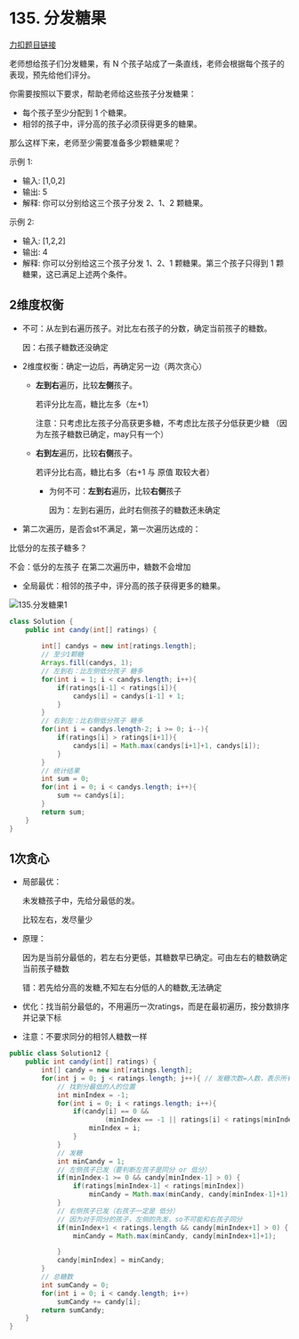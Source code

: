 # 135. 分发糖果

[力扣题目链接](https://leetcode-cn.com/problems/candy/)

老师想给孩子们分发糖果，有 N 个孩子站成了一条直线，老师会根据每个孩子的表现，预先给他们评分。

你需要按照以下要求，帮助老师给这些孩子分发糖果：

* 每个孩子至少分配到 1 个糖果。
* 相邻的孩子中，评分高的孩子必须获得更多的糖果。

那么这样下来，老师至少需要准备多少颗糖果呢？

示例 1:
* 输入: [1,0,2]
* 输出: 5
* 解释: 你可以分别给这三个孩子分发 2、1、2 颗糖果。

示例 2:
* 输入: [1,2,2]
* 输出: 4
* 解释: 你可以分别给这三个孩子分发 1、2、1 颗糖果。第三个孩子只得到 1 颗糖果，这已满足上述两个条件。


## 2维度权衡

+ 不可：从左到右遍历孩子。对比左右孩子的分数，确定当前孩子的糖数。

  因：右孩子糖数还没确定

+ 2维度权衡：确定一边后，再确定另一边（两次贪心）

  + **左到右**遍历，比较**左侧**孩子。

    若评分比左高，糖比左多（左+1）

    注意：只考虑比左孩子分高获更多糖，不考虑比左孩子分低获更少糖 （因为左孩子糖数已确定，may只有一个）

  + **右到左**遍历，比较**右侧**孩子。

    若评分比右高，糖比右多（右+1 与 原值 取较大者）

    + 为何不可：**左到右**遍历，比较**右侧**孩子

      因为：左到右遍历，此时右侧孩子的糖数还未确定

+  第二次遍历，是否会st不满足，第一次遍历达成的：

  比低分的左孩子糖多？

  不会：低分的左孩子 在第二次遍历中，糖数不会增加

+ 全局最优：相邻的孩子中，评分高的孩子获得更多的糖果。 


![135.分发糖果1](https://img-blog.csdnimg.cn/20201117115658791.png)



```java
class Solution {
    public int candy(int[] ratings) {
        
        int[] candys = new int[ratings.length];
        // 至少1颗糖
        Arrays.fill(candys, 1);
        // 左到右：比左侧低分孩子 糖多
        for(int i = 1; i < candys.length; i++){
            if(ratings[i-1] < ratings[i]){
                candys[i] = candys[i-1] + 1;
            }
        }
        // 右到左：比右侧低分孩子 糖多 
        for(int i = candys.length-2; i >= 0; i--){
            if(ratings[i] > ratings[i+1]){
                candys[i] = Math.max(candys[i+1]+1, candys[i]);
            }
        } 
        // 统计结果
        int sum = 0;
        for(int i = 0; i < candys.length; i++){
            sum += candys[i];
        }
        return sum;
    }
}
```

 

## 1次贪心

+ 局部最优：

  未发糖孩子中，先给分最低的发。

  比较左右，发尽量少

+ 原理：

  因为是当前分最低的，若左右分更低，其糖数早已确定。可由左右的糖数确定当前孩子糖数

  错：若先给分高的发糖,不知左右分低的人的糖数,无法确定

+ 优化：找当前分最低的，不用遍历一次ratings，而是在最初遍历，按分数排序并记录下标

+ 注意：不要求同分的相邻人糖数一样

```java
public class Solution12 {
    public int candy(int[] ratings) {
        int[] candy = new int[ratings.length];
        for(int j = 0; j < ratings.length; j++){ // 发糖次数=人数，表示所有人发完
            // 找到分最低的人的位置
            int minIndex = -1;
            for(int i = 0; i < ratings.length; i++){
                if(candy[i] == 0 &&
                        (minIndex == -1 || ratings[i] < ratings[minIndex])){
                    minIndex = i;
                }
            }
            // 发糖
            int minCandy = 1;
            // 左侧孩子已发（要判断左孩子是同分 or 低分）
            if(minIndex-1 >= 0 && candy[minIndex-1] > 0) {
                if(ratings[minIndex-1] < ratings[minIndex])
                    minCandy = Math.max(minCandy, candy[minIndex-1]+1);
            }
            // 右侧孩子已发（右孩子一定是 低分）
            // 因为对于同分的孩子，左侧的先发，so不可能和右孩子同分
            if(minIndex+1 < ratings.length && candy[minIndex+1] > 0) {
                minCandy = Math.max(minCandy, candy[minIndex+1]+1);

            }
            candy[minIndex] = minCandy;
        }
        // 总糖数
        int sumCandy = 0;
        for(int i = 0; i < candy.length; i++)
            sumCandy += candy[i];
        return sumCandy;
    }
}
```